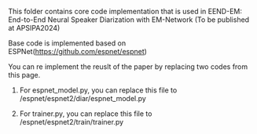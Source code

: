 This folder contains core code implementation that is used in EEND-EM: End-to-End Neural Speaker Diarization with EM-Network (To be published at APSIPA2024)

Base code is implemented based on ESPNet(https://github.com/espnet/espnet)

You can re implement the reuslt of the paper by replacing two codes from this page.

1. For espnet_model.py, you can replace this file to /espnet/espnet2/diar/espnet_model.py

2. For trainer.py, you can replace this file to /espnet/espnet2/train/trainer.py
